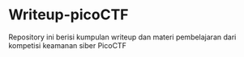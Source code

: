 # Writeup-picoCTF
Repository ini berisi kumpulan writeup dan materi pembelajaran dari kompetisi keamanan siber PicoCTF

